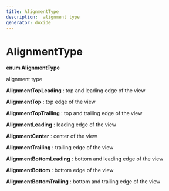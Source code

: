 ```yaml
---
title: AlignmentType
description:  alignment type 
generator: doxide
---
```



# AlignmentType

**enum AlignmentType**

 alignment type
 


**AlignmentTopLeading**
:    top and leading edge of the view


**AlignmentTop**
:    top edge of the view


**AlignmentTopTrailing**
:    top and trailing edge of the view


**AlignmentLeading**
:    leading edge of the view


**AlignmentCenter**
:    center of the view


**AlignmentTrailing**
:    trailing edge of the view


**AlignmentBottomLeading**
:    bottom and leading edge of the view


**AlignmentBottom**
:    bottom edge of the view


**AlignmentBottomTrailing**
:    bottom and trailing edge of the view



